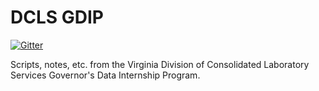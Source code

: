 # DCLS GDIP

[![Gitter](https://badges.gitter.im/dcls/gdip.svg)](https://gitter.im/dcls/gdip)

Scripts, notes, etc. from the Virginia Division of Consolidated Laboratory Services Governor's Data Internship Program.
